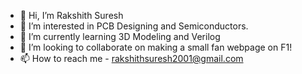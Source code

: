 - 👋 Hi, I’m Rakshith Suresh
- 👀 I’m interested in PCB Designing and Semiconductors.
- 🌱 I’m currently learning 3D Modeling and Verilog
- 💞️ I’m looking to collaborate on making a small fan webpage on F1!
- 📫 How to reach me - rakshithsuresh2001@gmail.com
<!---
RakshithSuresh2001/RakshithSuresh2001 is a ✨ special ✨ repository because its `README.md` (this file) appears on your GitHub profile.
You can click the Preview link to take a look at your changes.
--->
